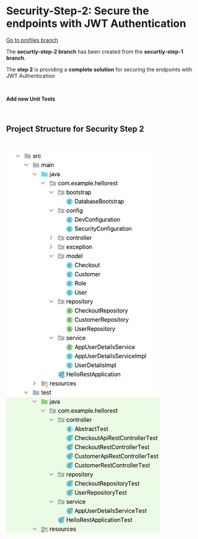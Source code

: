 # Security-Step-2: Secure the endpoints with JWT Authentication

[Go to profiles branch](https://github.zhaw.ch/bacn/ase2-spring-boot-hellorest/tree/security-step-1)

The **securtiy-step-2 branch** has been created from the **securtiy-step-1 branch**.

The **step 2** is providing a **complete solution** for securing the endpoints with JWT Authentication



<br/>

**Add new Unit Tests**



<br/>

##  Project Structure for Security Step 2


<br/>

![security-step-1-structure.png](security-step-1-structure.png)

